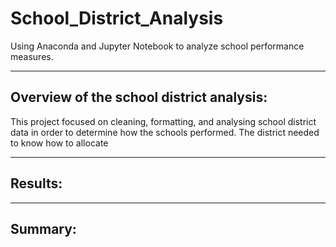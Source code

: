 # School_District_Analysis
Using Anaconda and Jupyter Notebook to analyze school performance measures.

---

## Overview of the school district analysis:

This project focused on cleaning, formatting, and analysing school district data in order to determine how the schools performed. The district needed to know how to allocate 

---

## Results:


---


## Summary:
